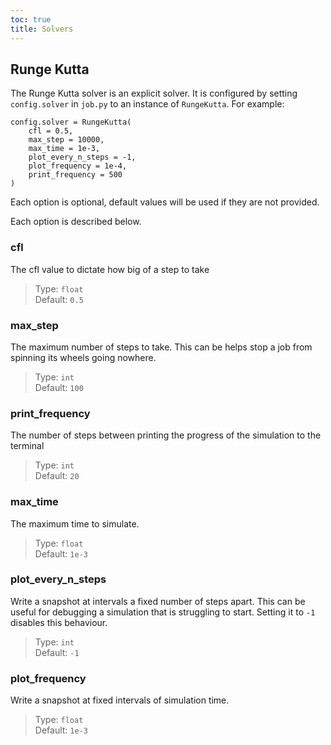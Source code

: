 ```yaml
---
toc: true
title: Solvers
---
```

## Runge Kutta
The Runge Kutta solver is an explicit solver.
It is configured by setting `config.solver` in `job.py` to an instance of `RungeKutta`.
For example:
```
config.solver = RungeKutta(
    cfl = 0.5,
    max_step = 10000,
    max_time = 1e-3,
    plot_every_n_steps = -1,
    plot_frequency = 1e-4,
    print_frequency = 500
)
```

Each option is optional, default values will be used if they are not provided.

Each option is described below.

### cfl
The cfl value to dictate how big of a step to take

> Type: `float`\
> Default: `0.5`

### max_step
The maximum number of steps to take.
This can be helps stop a job from spinning its wheels going nowhere.

> Type: `int`\
> Default: `100`

### print_frequency
The number of steps between printing the progress of the simulation to the terminal

> Type: `int`\
> Default: `20`

### max_time
The maximum time to simulate.

> Type: `float`\
> Default: `1e-3`

### plot_every_n_steps
Write a snapshot at intervals a fixed number of steps apart.
This can be useful for debugging a simulation that is struggling to start.
Setting it to `-1` disables this behaviour.

> Type: `int`\
> Default: `-1`

### plot_frequency
Write a snapshot at fixed intervals of simulation time.

> Type: `float`\
> Default: `1e-3`
